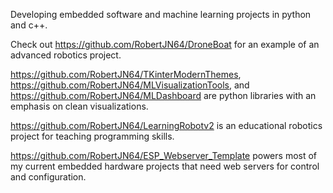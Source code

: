 Developing embedded software and machine learning projects in python and c++.

Check out https://github.com/RobertJN64/DroneBoat for an example of an advanced robotics project.

https://github.com/RobertJN64/TKinterModernThemes, https://github.com/RobertJN64/MLVisualizationTools, and https://github.com/RobertJN64/MLDashboard are python libraries with an emphasis on clean visualizations.

https://github.com/RobertJN64/LearningRobotv2 is an educational robotics project for teaching programming skills.

https://github.com/RobertJN64/ESP_Webserver_Template powers most of my current embedded hardware projects that need web servers for control and configuration.
